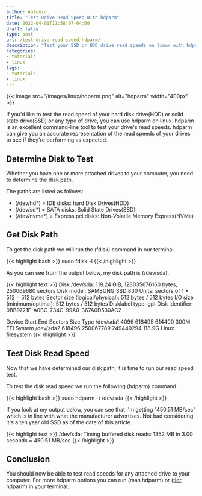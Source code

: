 ```yaml
---
author: Antonio
title: "Test Drive Read Speed With hdparm"
date: 2022-04-01T11:58:07-04:00
draft: false
type: post
url: /test-drive-read-speed-hdparm/
description: "Test your SSD or HDD drive read speeds on linux with hdparm. hdparm can give you an accurate representation of the read speeds of your drives to see if they're performing as expected."
categories:
- tutorials
- linux
tags:
- tutorials
- linux
---
```


{{< image src="/images/linux/hdparm.png" alt="hdparm" width="400px" >}}

If you'd like to test the read speed of your hard disk drive(HDD) or solid state drive(SSD) or any type of drive, you can use hdparm on linux. hdparm is an excellent command-line tool to test your drive's read speeds. hdparm can give you an accurate representation of the read speeds of your drives to see if they're performing as expected.

<!--more-->

## Determine Disk to Test

Whether you have one or more attached drives to your computer, you need to determine the disk path.

The paths are listed as follows:

- (/dev/hd*) = IDE disks: hard Disk Drives(HDD)
- (/dev/sd*) = SATA disks: Solid State Drives(SSD)
- (/dev/nvme*) = Express pci disks: Non-Volatile Memory Express(NVMe)

## Get Disk Path

To get the disk path we will run the (fdisk) command in our terminal.

{{< highlight bash >}}
sudo fdisk -l
{{< /highlight >}}

As you can see from the output below, my disk path is (/dev/sda).

{{< highlight text >}}
Disk /dev/sda: 119.24 GiB, 128035676160 bytes, 250069680 sectors
Disk model: SAMSUNG SSD 830 
Units: sectors of 1 * 512 = 512 bytes
Sector size (logical/physical): 512 bytes / 512 bytes
I/O size (minimum/optimal): 512 bytes / 512 bytes
Disklabel type: gpt
Disk identifier: 0BB9721E-A0BC-734C-99A0-367A0D530AC2

Device      Start       End   Sectors   Size Type
/dev/sda1    4096    618495    614400   300M EFI System
/dev/sda2  618496 250067789 249449294 118.9G Linux filesystem
{{< /highlight >}}

<!--adsense-->

## Test Disk Read Speed

Now that we have determined our disk path, it is time to run our read speed test.

To test the disk read speed we run the following (hdparm) command.

{{< highlight bash >}}
sudo hdparm -t /dev/sda
{{< /highlight >}}

If you look at my output below, you can see that I'm getting "450.51 MB/sec" which is in line with what the manufacturer advertises. Not bad considering it's a ten year old SSD as of the date of this article.

{{< highlight text >}}
/dev/sda:
 Timing buffered disk reads: 1352 MB in  3.00 seconds = 450.51 MB/sec
{{< /highlight >}}

## Conclusion

You should now be able to test read speeds for any attached drive to your computer. For more hdparm options you can run (man hdparm) or ([tldr](https://techstop.github.io/linux-tldr-pages-command/) hdparm) in your terminal.

